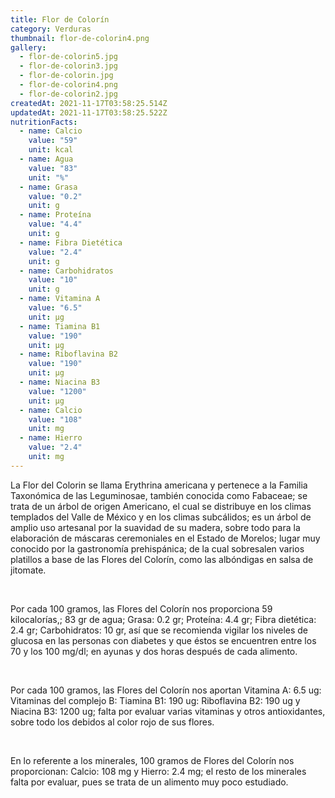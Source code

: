 ```yaml
---
title: Flor de Colorín
category: Verduras
thumbnail: flor-de-colorin4.png
gallery:
  - flor-de-colorin5.jpg
  - flor-de-colorin3.jpg
  - flor-de-colorin.jpg
  - flor-de-colorin4.png
  - flor-de-colorin2.jpg
createdAt: 2021-11-17T03:58:25.514Z
updatedAt: 2021-11-17T03:58:25.522Z
nutritionFacts:
  - name: Calcio
    value: "59"
    unit: kcal
  - name: Agua
    value: "83"
    unit: "%"
  - name: Grasa
    value: "0.2"
    unit: g
  - name: Proteína
    value: "4.4"
    unit: g
  - name: Fibra Dietética
    value: "2.4"
    unit: g
  - name: Carbohidratos
    value: "10"
    unit: g
  - name: Vitamina A
    value: "6.5"
    unit: µg
  - name: Tiamina B1
    value: "190"
    unit: µg
  - name: Riboflavina B2
    value: "190"
    unit: µg
  - name: Niacina B3
    value: "1200"
    unit: µg
  - name: Calcio
    value: "108"
    unit: mg
  - name: Hierro
    value: "2.4"
    unit: mg
---
```

La Flor del Colorin se llama Erythrina americana y pertenece a la Familia Taxonómica de las Leguminosae, también conocida como Fabaceae; se trata de un árbol de origen Americano, el cual se distribuye en los climas templados del Valle de México y en los climas subcálidos; es un árbol de amplio uso artesanal por la suavidad de su madera, sobre todo para la elaboración de máscaras ceremoniales en el Estado de Morelos; lugar muy conocido por la gastronomía prehispánica; de la cual sobresalen varios platillos a base de las Flores del Colorín, como las albóndigas en salsa de jitomate.

<br/>

Por cada 100 gramos, las Flores del Colorín nos proporciona 59 kilocalorías,; 83 gr de agua; Grasa: 0.2 gr; Proteína: 4.4 gr; Fibra dietética: 2.4 gr; Carbohidratos: 10 gr, así que se recomienda vigilar los niveles de glucosa en las personas con diabetes y que éstos se encuentren entre los 70 y los 100 mg/dl; en ayunas y dos horas después de cada alimento.

<br/>

Por cada 100 gramos, las Flores del Colorín nos aportan Vitamina A: 6.5 ug: Vitaminas del complejo B: Tiamina B1: 190 ug: Riboflavina B2: 190 ug y Niacina B3: 1200 ug; falta por evaluar varias vitaminas y otros antioxidantes, sobre todo los debidos al color rojo de sus flores.

<br/>

En lo referente a los minerales, 100 gramos de Flores del Colorín nos proporcionan: Calcio: 108 mg y Hierro: 2.4 mg; el resto de los minerales falta por evaluar, pues se trata de un alimento muy poco estudiado.